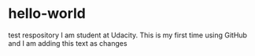 # hello-world
test respository
I am student at Udacity. 
This is my first time using GitHub and I am adding this text as changes
